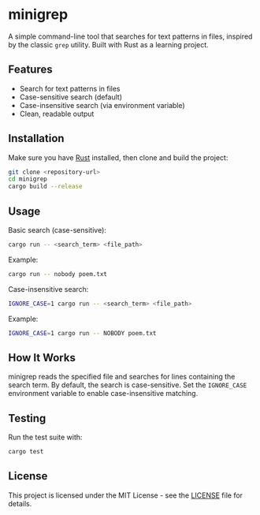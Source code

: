 # minigrep

A simple command-line tool that searches for text patterns in files, inspired by the classic `grep` utility. Built with Rust as a learning project.

## Features

- Search for text patterns in files
- Case-sensitive search (default)
- Case-insensitive search (via environment variable)
- Clean, readable output

## Installation

Make sure you have [Rust](https://www.rust-lang.org/tools/install) installed, then clone and build the project:

```bash
git clone <repository-url>
cd minigrep
cargo build --release
```

## Usage

Basic search (case-sensitive):

```bash
cargo run -- <search_term> <file_path>
```

Example:

```bash
cargo run -- nobody poem.txt
```

Case-insensitive search:

```bash
IGNORE_CASE=1 cargo run -- <search_term> <file_path>
```

Example:

```bash
IGNORE_CASE=1 cargo run -- NOBODY poem.txt
```

## How It Works

minigrep reads the specified file and searches for lines containing the search term. By default, the search is case-sensitive. Set the `IGNORE_CASE` environment variable to enable case-insensitive matching.

## Testing

Run the test suite with:

```bash
cargo test
```

## License

This project is licensed under the MIT License - see the [LICENSE](LICENSE) file for details.